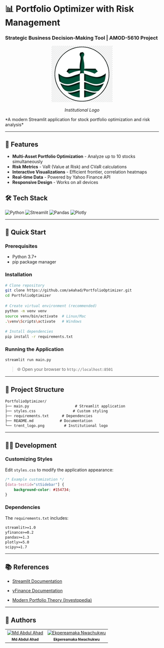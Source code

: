 # 📊 Portfolio Optimizer with Risk Management
### Strategic Business Decision-Making Tool | AMOD-5610 Project

<div align="center">
  <img src="trent_logo.png" width="200"/>
  <p><em>Institutional Logo</em></p>
</div>
*A modern Streamlit application for stock portfolio optimization and risk analysis*

---

## 🌟 Features
- **Multi-Asset Portfolio Optimization** - Analyze up to 10 stocks simultaneously
- **Risk Metrics** - VaR (Value at Risk) and CVaR calculations
- **Interactive Visualizations** - Efficient frontier, correlation heatmaps
- **Real-time Data** - Powered by Yahoo Finance API
- **Responsive Design** - Works on all devices

## 🛠️ Tech Stack
![Python](https://img.shields.io/badge/Python-3.7+-3776AB?logo=python&logoColor=white)
![Streamlit](https://img.shields.io/badge/Streamlit-FF4B4B?logo=streamlit&logoColor=white)
![Pandas](https://img.shields.io/badge/Pandas-1.3+-150458?logo=pandas&logoColor=white)
![Plotly](https://img.shields.io/badge/Plotly-5.0+-3F4F75?logo=plotly&logoColor=white)

---

## 🚀 Quick Start

### Prerequisites
- Python 3.7+
- pip package manager

### Installation
```bash
# Clone repository
git clone https://github.com/a4ahad/PortfolioOptimizer.git
cd PortfolioOptimizer

# Create virtual environment (recommended)
python -m venv venv
source venv/bin/activate  # Linux/Mac
.\venv\Scripts\activate   # Windows

# Install dependencies
pip install -r requirements.txt
```


### Running the Application

```bash
streamlit run main.py
```

> 🌐 Open your browser to `http://localhost:8501`

---

## 📂 Project Structure
```
PortfolioOptimizer/
├── main.py                     # Streamlit application
├── styles.css                 # Custom styling
├── requirements.txt      # Dependencies
├── README.md            # Documentation
└── trent_logo.png         # Institutional logo
```
---

## 🧑‍💻 Development

### Customizing Styles

Edit `styles.css` to modify the application appearance:


```css
/* Example customization */
[data-testid="stSidebar"] {
    background-color: #154734;
}
```
### Dependencies

The `requirements.txt` includes:
```
streamlit>=1.0
yfinance>=0.2
pandas>=1.3
plotly>=5.0
scipy>=1.7
```

---

## 📚 References

- [Streamlit Documentation](https://docs.streamlit.io/)
    
- [yFinance Documentation](https://aroussi.com/post/python-yahoo-finance)
    
- [Modern Portfolio Theory (Investopedia)](https://www.investopedia.com/terms/m/modernportfoliotheory.asp)
    

---

## 👥 Authors

<table>
  <tr>
    <td align="center">
      <a href="https://github.com/a4ahad">
        <img src="https://github.com/a4ahad.png" width="100px;" alt="Md Abdul Ahad"/>
        <br />
        <sub><b>Md Abdul Ahad</b></sub>
      </a>
    </td>
    <td align="center">
      <a href="https://github.com/ekpereamaka">
        <img src="https://github.com/ekpereamaka.png" width="100px;" alt="Ekpereamaka Nwachukwu"/>
        <br />
        <sub><b>Ekpereamaka Nwachukwu</b></sub>
      </a>
    </td>
  </tr>
</table>
